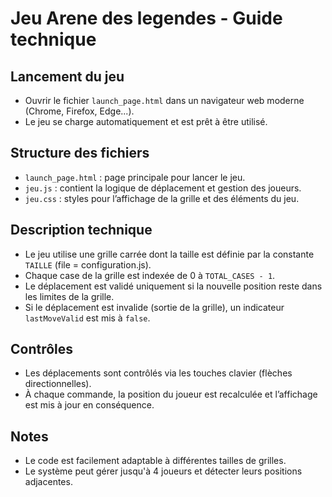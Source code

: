 # Jeu Arene des legendes - Guide technique

## Lancement du jeu

- Ouvrir le fichier `launch_page.html` dans un navigateur web moderne (Chrome, Firefox, Edge...).
- Le jeu se charge automatiquement et est prêt à être utilisé.

## Structure des fichiers

- `launch_page.html` : page principale pour lancer le jeu.
- `jeu.js` : contient la logique de déplacement et gestion des joueurs.
- `jeu.css` : styles pour l’affichage de la grille et des éléments du jeu.

## Description technique

- Le jeu utilise une grille carrée dont la taille est définie par la constante `TAILLE` (file = configuration.js).
- Chaque case de la grille est indexée de 0 à `TOTAL_CASES - 1`.
- Le déplacement est validé uniquement si la nouvelle position reste dans les limites de la grille.
- Si le déplacement est invalide (sortie de la grille), un indicateur `lastMoveValid` est mis à `false`.

## Contrôles

- Les déplacements sont contrôlés via les touches clavier (flèches directionnelles).
- À chaque commande, la position du joueur est recalculée et l’affichage est mis à jour en conséquence.


## Notes

- Le code est facilement adaptable à différentes tailles de grilles.
- Le système peut gérer jusqu'à 4 joueurs et détecter leurs positions adjacentes.
